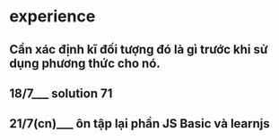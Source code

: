 # experience
## Cần xác định kĩ đối tượng đó là gì trước khi sử dụng phương thức cho nó.
## 18/7___ solution 71
## 21/7(cn)___ ôn tập lại phần JS Basic và learnjs